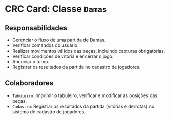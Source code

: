 # CRC Card: Classe `Damas`

## Responsabilidades
- Gerenciar o fluxo de uma partida de Damas.
- Verificar comandos do usuário.
- Realizar movimentos válidos das peças, incluindo capturas obrigatórias.
- Verificar condições de vitória e encerrar o jogo.
- Anunciar o turno.
- Registrar os resultados da partida no cadastro de jogadores.

## Colaboradores
- `Tabuleiro`: Imprimir o tabuleiro, verificar e modificar as posições das peças.
- `Cadastro`: Registrar os resultados da partida (vitórias e derrotas) no sistema de cadastro de jogadores.